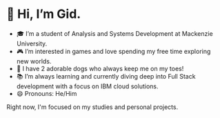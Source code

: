 # 👋 Hi, I’m Gid.

- 🎓 I’m a student of Analysis and Systems Development at Mackenzie University.
- 🎮 I’m interested in games and love spending my free time exploring new worlds.
- 🐶 I have 2 adorable dogs who always keep me on my toes!
- 📚 I’m always learning and currently diving deep into Full Stack development with a focus on IBM cloud solutions.
- 😄 Pronouns: He/Him

Right now, I'm focused on my studies and personal projects.
